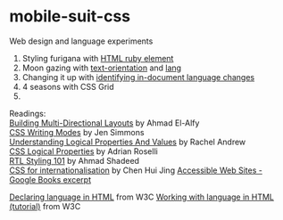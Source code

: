 # mobile-suit-css
Web design and language experiments 

1. Styling furigana with [HTML ruby element](https://developer.mozilla.org/en-US/docs/Web/HTML/Element/ruby)
2. Moon gazing with [text-orientation](https://developer.mozilla.org/en-US/docs/Web/CSS/text-orientation) and [lang](https://developer.mozilla.org/en-US/docs/Web/HTML/Global_attributes/lang)
3. Changing it up with [identifying in-document language changes](https://www.w3.org/International/techniques/authoring-html#indoclang)
4. 4 seasons with CSS Grid 
5. 

Readings:  
[Building Multi-Directional Layouts](https://css-tricks.com/building-multi-directional-layouts/) by Ahmad El-Alfy  
[CSS Writing Modes](https://24ways.org/2016/css-writing-modes/) by Jen Simmons  
[Understanding Logical Properties And Values](https://www.smashingmagazine.com/2018/03/understanding-logical-properties-values/) by Rachel Andrew   
[CSS Logical Properties](https://adrianroselli.com/2019/11/css-logical-properties.html) by Adrian Roselli  
[RTL Styling 101](https://www.rtlstyling.com/posts/rtl-styling/) by Ahmad Shadeed  
[CSS for internationalisation](https://chenhuijing.com/blog/css-for-i18n/#%F0%9F%8E%B9) by Chen Hui Jing
[Accessible Web Sites - Google Books excerpt](https://books.google.ca/books?id=FkcnCgAAQBAJ&pg=PA49&lpg=PA49&dq=japanese+katakana+accessibility&source=bl&ots=sKq_GlCzVD&sig=ACfU3U2B-nv-HiCT4NMDydj1dnDhyzc1Kw&hl=en&sa=X&ved=2ahUKEwjWroi98uPpAhXPVs0KHQJgBZMQ6AEwDnoECAgQAQ#v=onepage&q=japanese%20katakana%20accessibility&f=false)

[Declaring language in HTML](https://www.w3.org/International/tutorials/language-decl/) from W3C
[Working with language in HTML (tutorial)](https://www.w3.org/International/tutorials/language-decl/) from W3C
